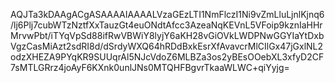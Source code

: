 AQJTa3kDAAgACgASAAAAIAAAALVzaGEzLTI1NmFlczI1Ni9vZmLluLjnlKjnq6/lj6Plj7cubWTzNztfXxTauzGt4euONdtAfcc3AzeaNqKEVnL5VFoip9kznIaHHrMrvwPbt/iTYqVpSd88ifRwVBWiY8lyjY6aKH28vGiOVkLWDPNwGGYIaYtDxbVgzCasMiAzt2sdRI8d/dSrdyWXQ64hRDdBxkEsrXfAvavcrMlCIlGx47jGxlNL2odzXHEZA9PYqKR9SUUqrAl5NJcVdoZ6MLBZa3os2yBEsOOebXL3xfyD2CF7sMTLGRrz4joAyF6KXnk0unlJNs0MTQHFBgvrTkaaWLWC+qiYyjg=